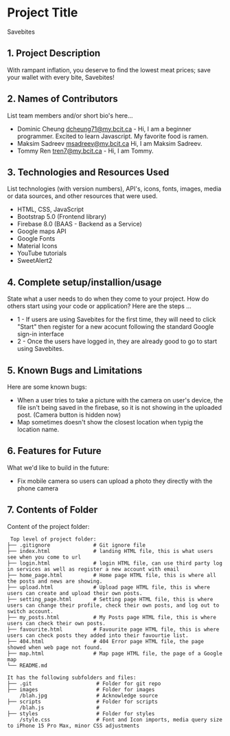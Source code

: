 # Project Title
Savebites
## 1. Project Description
With rampant inflation, you deserve to find the lowest meat prices; save your wallet with every bite, Savebites!

## 2. Names of Contributors
List team members and/or short bio's here...
* Dominic Cheung dcheung71@my.bcit.ca - Hi, I am a beginner programmer. Excited to learn Javascript. My favorite food is ramen.
* Maksim Sadreev msadreev@my.bcit.ca  Hi, I am Maksim Sadreev. 
* Tommy Ren tren7@my.bcit.ca - Hi, I am Tommy. 
	
## 3. Technologies and Resources Used
List technologies (with version numbers), API's, icons, fonts, images, media or data sources, and other resources that were used.
* HTML, CSS, JavaScript
* Bootstrap 5.0 (Frontend library)
* Firebase 8.0 (BAAS - Backend as a Service)
* Google maps API
* Google Fonts
* Material Icons
* YouTube tutorials
* SweetAlert2


## 4. Complete setup/installion/usage
State what a user needs to do when they come to your project.  How do others start using your code or application?
Here are the steps ...
* 1 - If users are using Savebites for the first time, they will need to click "Start" then register for a new acocunt following the standard Google sign-in interface
* 2 - Once the users have logged in, they are already good to go to start using Savebites.

## 5. Known Bugs and Limitations
Here are some known bugs:
* When a user tries to take a picture with the camera on user's device, the file isn't being saved in the firebase, so it is not showing in the uploaded post. (Camera button is hidden now)
* Map sometimes doesn't show the closest location when typig the location name.


## 6. Features for Future
What we'd like to build in the future:
* Fix mobile camera so users can upload a photo they directly with the phone camera

	
## 7. Contents of Folder
Content of the project folder:

```
 Top level of project folder: 
├── .gitignore              # Git ignore file
├── index.html              # landing HTML file, this is what users see when you come to url
├── login.html              # login HTML file, can use third party log in services as well as register a new account with email
├── home_page.html          # Home page HTML file, this is where all the posts and news are showing.
├── upload.html             # Upload page HTML file, this is where users can create and upload their own posts.
├── setting_page.html       # Setting page HTML file, this is where users can change their profile, check their own posts, and log out to switch account.
├── my_posts.html           # My Posts page HTML file, this is where users can check their own posts.
├── favourite.html          # Favourite page HTML file, this is where users can check posts they added into their favourtie list.
├── 404.html                # 404 Error page HTML file, the page showed when web page not found.
├── map.html                # Map page HTML file, the page of a Google map
└── README.md

It has the following subfolders and files:
├── .git                     # Folder for git repo
├── images                   # Folder for images
    /blah.jpg                # Acknowledge source
├── scripts                  # Folder for scripts
    /blah.js                 # 
├── styles                   # Folder for styles
    /style.css               # Font and Icon imports, media query size to iPhone 15 Pro Max, minor CSS adjustments 



```


